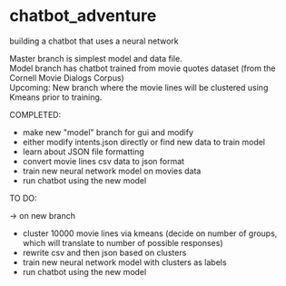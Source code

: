 # chatbot_adventure
building a chatbot that uses a neural network

Master branch is simplest model and data file. 
<br>Model branch has chatbot trained from movie quotes dataset (from the Cornell Movie Dialogs Corpus)
<br>Upcoming: New branch where the movie lines will be clustered using Kmeans prior to training.

COMPLETED: 

- make new "model" branch for gui and modify
- either modify intents.json directly or find new data to train model
- learn about JSON file formatting
- convert movie lines csv data to json format
- train new neural network model on movies data
- run chatbot using the new model

TO DO:

-> on new branch
- cluster 10000 movie lines via kmeans (decide on number of groups, which will translate to number of possible responses)
- rewrite csv and then json based on clusters
- train new neural network model with clusters as labels
- run chatbot using the new model
